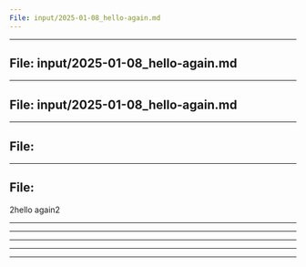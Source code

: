 ```yaml
---
File: input/2025-01-08_hello-again.md
---
```


---
File: input/2025-01-08_hello-again.md
---

---
File: input/2025-01-08_hello-again.md
---

---
File: 
---

---
File: 
---

2hello again2

---


---


---


---


---
